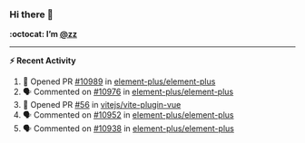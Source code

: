 ### Hi there 👋

**:octocat: I’m [@zz](https://github.com/holazz)**

---

**:zap: Recent Activity**

<!--START_SECTION:activity-->
1. 💪 Opened PR [#10989](https://github.com/element-plus/element-plus/pull/10989) in [element-plus/element-plus](https://github.com/element-plus/element-plus)
2. 🗣 Commented on [#10976](https://github.com/element-plus/element-plus/issues/10976) in [element-plus/element-plus](https://github.com/element-plus/element-plus)
3. 💪 Opened PR [#56](https://github.com/vitejs/vite-plugin-vue/pull/56) in [vitejs/vite-plugin-vue](https://github.com/vitejs/vite-plugin-vue)
4. 🗣 Commented on [#10952](https://github.com/element-plus/element-plus/issues/10952) in [element-plus/element-plus](https://github.com/element-plus/element-plus)
5. 🗣 Commented on [#10938](https://github.com/element-plus/element-plus/issues/10938) in [element-plus/element-plus](https://github.com/element-plus/element-plus)
<!--END_SECTION:activity-->
